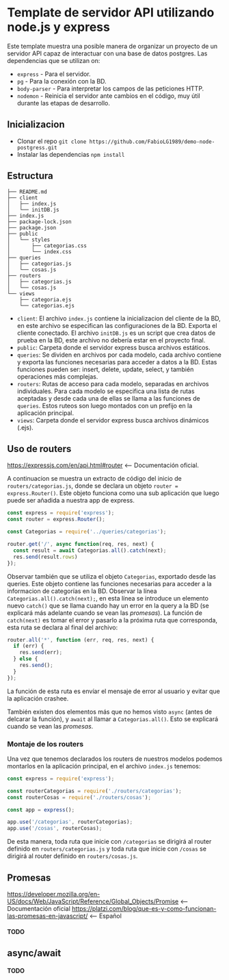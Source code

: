 # Template de servidor API utilizando node.js y express
Este template muestra una posible manera de organizar un proyecto de un servidor API capaz de interactuar con una base de datos postgres. Las dependencias que se utilizan on:
- `express` - Para el servidor.
- `pg` - Para la conexión con la BD.
- `body-parser` - Para interpretar los campos de las peticiones HTTP.
- `nodemon` - Reinicia el servidor ante cambios en el código, muy útil durante las etapas de desarrollo.
## Inicializacion
- Clonar el repo `git clone https://github.com/FabioLG1989/demo-node-postgress.git`
- Instalar las dependencias `npm install`
## Estructura
```
├── README.md
├── client
│   ├── index.js
│   └── initDB.js
├── index.js
├── package-lock.json
├── package.json
├── public
│   └── styles
│       ├── categorias.css
│       └── index.css
├── queries
│   ├── categorias.js
│   └── cosas.js
├── routers
│   ├── categorias.js
│   └── cosas.js
└── views
    ├── categoria.ejs
    └── categorias.ejs
```
- `client`: El archivo `index.js` contiene la inicializacion del cliente de la BD, en este archivo se especifican las configuraciones de la BD. Exporta el cliente conectado. El archivo `initDB.js` es un script que crea datos de prueba en la BD, este archivo no debería estar en el proyecto final.
- `public`: Carpeta donde el servidor express busca archivos estáticos.
- `queries`: Se dividen en archivos por cada modelo, cada archivo contiene y exporta las funciones necesarias para acceder a datos a la BD. Estas funciones pueden ser: insert, delete, update, select, y también operaciones más complejas.
- `routers`: Rutas de acceso para cada modelo, separadas en archivos individuales. Para cada modelo se especifica una lista de rutas aceptadas y desde cada una de ellas se llama a las funciones de `queries`. Estos ruteos son luego montados con un prefijo en la aplicación principal.
- `views`: Carpeta donde el servidor express busca archivos dinámicos (.ejs).
## Uso de routers
https://expressjs.com/en/api.html#router <-- Documentación oficial.

A continuacion se muestra un extracto de código del inicio de `routers/categorias.js`, donde se declara un objeto `router = express.Router()`. Este objeto funciona como una sub aplicación que luego puede ser añadida a nuestra app de express. 
```javascript
const express = require('express');
const router = express.Router();

const Categorias = require('../queries/categorias');

router.get('/', async function(req, res, next) {
  const result = await Categorias.all().catch(next);
  res.send(result.rows)  
});
```
Observar también que se utiliza el objeto `Categorias`, exportado desde las queries. Este objeto contiene las funciones necesarias para acceder a la informacion de categorías en la BD.
Observar la línea `Categorias.all().catch(next);`, en esta línea se introduce un elemento nuevo `catch()` que se llama cuando hay un error en la query a la BD (se explicará más adelante cuando se vean las *promesas*). La función de `catch(next)` es tomar el error y pasarlo a la próxima ruta que corresponda, esta ruta se declara al final del archivo:
```javascript
router.all('*', function (err, req, res, next) {
  if (err) { 
    res.send(err);
  } else {
    res.send();
  }
});
```
La función de esta ruta es envíar el mensaje de error al usuario y evitar que la aplicación crashee.

También existen dos elementos más que no hemos visto `async` (antes de delcarar la función), y `await` al llamar a `Categorias.all()`. Esto se explicará cuando se vean las *promesas*.

### Montaje de los routers

Una vez que tenemos declarados los routers de nuestros modelos podemos montarlos en la aplicación principal, en el archivo `index.js` tenemos:
```javascript
const express = require('express');

const routerCategorias = require('./routers/categorias');
const routerCosas = require('./routers/cosas');

const app = express();

app.use('/categorias', routerCategorias);
app.use('/cosas', routerCosas);
```
De esta manera, toda ruta que inicie con `/categorias` se dirigirá al router definido en `routers/categorias.js` y toda ruta que inicie con `/cosas` se dirigirá al router definido en `routers/cosas.js`.

## Promesas
https://developer.mozilla.org/en-US/docs/Web/JavaScript/Reference/Global_Objects/Promise <-- Documentación oficial
https://platzi.com/blog/que-es-y-como-funcionan-las-promesas-en-javascript/ <-- Español

#### TODO

## async/await
#### TODO
